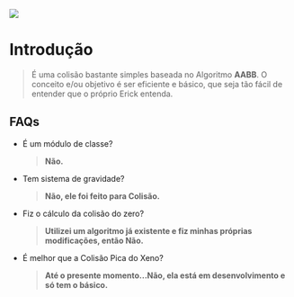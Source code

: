 ![](https://media.discordapp.net/attachments/871772111063101550/1011116083341692999/20220822_003310.png)
# Introdução
> É uma colisão bastante simples baseada no Algoritmo **AABB**.
> O conceito e/ou objetivo é ser eficiente e básico, que seja tão fácil de entender que o próprio Erick entenda.

## FAQs
* É um módulo de classe?
  > **Não.**
* Tem sistema de gravidade?
  > **Não, ele foi feito para Colisão.**
* Fiz o cálculo da colisão do zero?
  > **Utilizei um algoritmo já existente e fiz minhas próprias modificações, então Não.**
* É melhor que a Colisão Pica do Xeno?
  > **Até o presente momento...Não, ela está em desenvolvimento e só tem o básico.**
